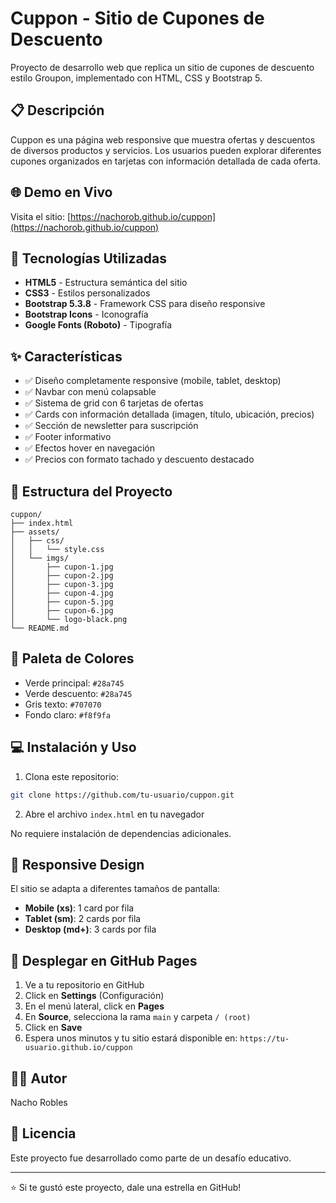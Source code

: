 # Cuppon - Sitio de Cupones de Descuento

Proyecto de desarrollo web que replica un sitio de cupones de descuento estilo Groupon, implementado con HTML, CSS y Bootstrap 5.

## 📋 Descripción

Cuppon es una página web responsive que muestra ofertas y descuentos de diversos productos y servicios. Los usuarios pueden explorar diferentes cupones organizados en tarjetas con información detallada de cada oferta.

## 🌐 Demo en Vivo

Visita el sitio: [https://nachorob.github.io/cuppon](https://nachorob.github.io/cuppon)

## 🚀 Tecnologías Utilizadas

- **HTML5** - Estructura semántica del sitio
- **CSS3** - Estilos personalizados
- **Bootstrap 5.3.8** - Framework CSS para diseño responsive
- **Bootstrap Icons** - Iconografía
- **Google Fonts (Roboto)** - Tipografía

## ✨ Características

- ✅ Diseño completamente responsive (mobile, tablet, desktop)
- ✅ Navbar con menú colapsable
- ✅ Sistema de grid con 6 tarjetas de ofertas
- ✅ Cards con información detallada (imagen, título, ubicación, precios)
- ✅ Sección de newsletter para suscripción
- ✅ Footer informativo
- ✅ Efectos hover en navegación
- ✅ Precios con formato tachado y descuento destacado

## 📁 Estructura del Proyecto

```
cuppon/
├── index.html
├── assets/
│   ├── css/
│   │   └── style.css
│   └── imgs/
│       ├── cupon-1.jpg
│       ├── cupon-2.jpg
│       ├── cupon-3.jpg
│       ├── cupon-4.jpg
│       ├── cupon-5.jpg
│       ├── cupon-6.jpg
│       └── logo-black.png
└── README.md
```

## 🎨 Paleta de Colores

- Verde principal: `#28a745`
- Verde descuento: `#28a745`
- Gris texto: `#707070`
- Fondo claro: `#f8f9fa`

## 💻 Instalación y Uso

1. Clona este repositorio:
```bash
git clone https://github.com/tu-usuario/cuppon.git
```

2. Abre el archivo `index.html` en tu navegador

No requiere instalación de dependencias adicionales.

## 📱 Responsive Design

El sitio se adapta a diferentes tamaños de pantalla:

- **Mobile (xs)**: 1 card por fila
- **Tablet (sm)**: 2 cards por fila  
- **Desktop (md+)**: 3 cards por fila

## 🚀 Desplegar en GitHub Pages

1. Ve a tu repositorio en GitHub
2. Click en **Settings** (Configuración)
3. En el menú lateral, click en **Pages**
4. En **Source**, selecciona la rama `main` y carpeta `/ (root)`
5. Click en **Save**
6. Espera unos minutos y tu sitio estará disponible en: `https://tu-usuario.github.io/cuppon`

## 👨‍💻 Autor

Nacho Robles

## 📄 Licencia

Este proyecto fue desarrollado como parte de un desafío educativo.

---

⭐ Si te gustó este proyecto, dale una estrella en GitHub!
